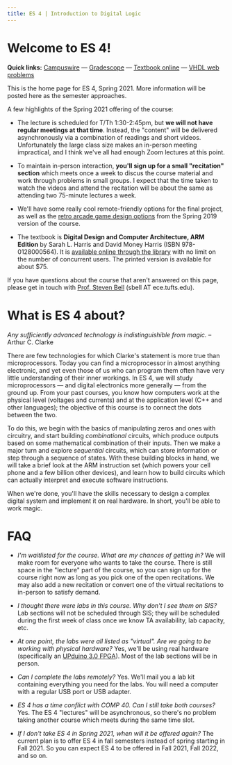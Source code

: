 ```yaml
---
title: ES 4 | Introduction to Digital Logic
---
```


# Welcome to ES 4!

**Quick links:** [Campuswire](http://campuswire.com/c) &mdash;
[Gradescope](http://www.gradescope.com/) &mdash;
[Textbook online](http://ezproxy.library.tufts.edu/login?url=https://ebookcentral.proquest.com/lib/tufts-ebooks/detail.action?docID=5754460) &mdash;
[VHDL web problems](http://vhdlweb.com)

This is the home page for ES 4, Spring 2021.  More information will be posted here as the semester approaches.

A few highlights of the Spring 2021 offering of the course:

* The lecture is scheduled for T/Th 1:30-2:45pm, but **we will not have regular meetings at that time**.  Instead, the "content" will be delivered asynchronously via a combination of readings and short videos.  Unfortunately the large class size makes an in-person meeting impractical, and I think we've all had enough Zoom lectures at this point.

* To maintain in-person interaction, **you'll sign up for a small "recitation" section** which meets once a week to discus the course material and work through problems in small groups.  I expect that the time taken to watch the videos and attend the recitation will be about the same as attending two 75-minute lectures a week.

* We'll have some really cool remote-friendly options for the final project, as well as the [retro arcade game design options](https://engineering.tufts.edu/news/2019/08/introduction-digital-logic-circuits) from the Spring 2019 version of the course.


* The textbook is **Digital Design and Computer Architecture, ARM Edition** by Sarah L. Harris and David Money Harris (ISBN 978-0128000564).
It is [available online through the library](http://ezproxy.library.tufts.edu/login?url=https://ebookcentral.proquest.com/lib/tufts-ebooks/detail.action?docID=5754460) with no limit on the number of concurrent users.
The printed version is available for about $75.

If you have questions about the course that aren't answered on this page, please get in touch with [Prof. Steven Bell](http://stevenbell.me) (sbell AT ece.tufts.edu).

# What is ES 4 about?
*Any sufficiently advanced technology is indistinguishible from magic.* &ndash; Arthur C. Clarke

There are few technologies for which Clarke's statement is more true than microprocessors.
Today you can find a microprocessor in almost anything electronic, and yet
even those of us who can program them often have very little understanding of their inner workings.
In ES 4, we will study microprocessors &mdash; and digital electronics more generally &mdash; from the ground up.
From your past courses, you know how computers work at the physical level (voltages and currents) and at the application level (C++ and other languages); the objective of this course is to connect the dots between the two.

To do this, we begin with the basics of manipulating zeros and ones with circuitry, and start building *combinational* circuits, which produce outputs based on some mathematical combination of their inputs.
Then we make a major turn and explore *sequential* circuits, which can store information or step through a sequence of states.
With these building blocks in hand, we will take a brief look at the ARM instruction set (which powers your cell phone and a few billion other devices), and learn how to build circuits which can actually interpret and execute software instructions.

When we're done, you'll have the skills necessary to design a complex digital system and implement it on real hardware.  In short, you'll be able to work magic.


# FAQ
* *I'm waitlisted for the course.  What are my chances of getting in?*  We will make room for everyone who wants to take the course.  There is still space in the "lecture" part of the course, so you can sign up for the course right now as long as you pick one of the open recitations.  We may also add a new recitation or convert one of the virtual recitations to in-person to satisfy demand.

* *I thought there were labs in this course.  Why don't I see them on SIS?*
Lab sections will not be scheduled through SIS; they will be scheduled during the first week of class once we know TA availability, lab capacity, etc.

* *At one point, the labs were all listed as "virtual".  Are we going to be working with physical hardware?*
Yes, we'll be using real hardware (specifically an [UPduino 3.0 FPGA](https://upduino.readthedocs.io/en/latest/)).  Most of the lab sections will be in person.

* *Can I complete the labs remotely?*
Yes.  We'll mail you a lab kit containing everything you need for the labs.  You will need a computer with a regular USB port or USB adapter.

* *ES 4 has a time conflict with COMP 40.  Can I still take both courses?*
Yes. The ES 4 "lectures" will be asynchronous, so there's no problem taking another course which meets during the same time slot.

* *If I don't take ES 4 in Spring 2021, when will it be offered again?*
The current plan is to offer ES 4 in fall semesters instead of spring starting in Fall 2021.  So you can expect ES 4 to be offered in Fall 2021, Fall 2022, and so on.


